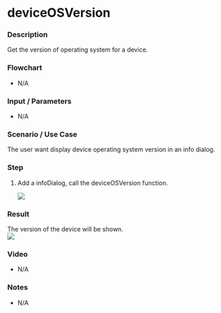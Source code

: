 # deviceOSVersion

### Description

Get the version of operating system for a device.

### Flowchart

- N/A

### Input / Parameters

- N/A

### Scenario / Use Case

The user want display device operating system version in an info dialog.

### Step

1. Add a infoDialog, call the deviceOSVersion function. 

    ![](../../../../document/function/Device/deviceOSVersion/deviceOSVersion-step-1.png?raw=true)
    
### Result

The version of the device will be shown. <br />
![](../../../../document/function/Device/deviceOSVersion/deviceOSVersion-result-1.png?raw=true)

### Video

- N/A
<!--[![Video](http://i.imgur.com/Ot5DWAW.png)](https://youtu.be/StTqXEQ2l-Y?t=35s)-->

### Notes

- N/A